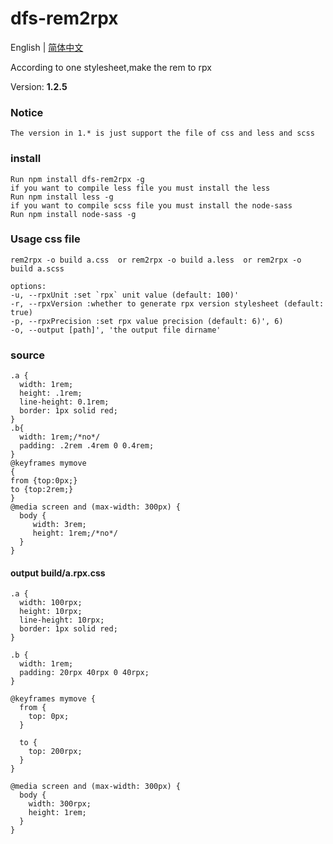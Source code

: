 # dfs-rem2rpx

English | [简体中文](./README-cn.md)

According to one stylesheet,make the rem to rpx

Version: **1.2.5**
### Notice

    The version in 1.* is just support the file of css and less and scss

### install

    Run npm install dfs-rem2rpx -g
    if you want to compile less file you must install the less
    Run npm install less -g
    if you want to compile scss file you must install the node-sass
    Run npm install node-sass -g

### Usage css file

```
rem2rpx -o build a.css  or rem2rpx -o build a.less  or rem2rpx -o build a.scss

options:
-u, --rpxUnit :set `rpx` unit value (default: 100)'
-r, --rpxVersion :whether to generate rpx version stylesheet (default: true)
-p, --rpxPrecision :set rpx value precision (default: 6)', 6)
-o, --output [path]', 'the output file dirname'
```

### source

```
.a {
  width: 1rem;
  height: .1rem;
  line-height: 0.1rem;
  border: 1px solid red;
}
.b{
  width: 1rem;/*no*/
  padding: .2rem .4rem 0 0.4rem;
}
@keyframes mymove
{
from {top:0px;}
to {top:2rem;}
}
@media screen and (max-width: 300px) {
  body {
     width: 3rem;
     height: 1rem;/*no*/
  }
}
```

#### output build/a.rpx.css

```
.a {
  width: 100rpx;
  height: 10rpx;
  line-height: 10rpx;
  border: 1px solid red;
}

.b {
  width: 1rem;
  padding: 20rpx 40rpx 0 40rpx;
}

@keyframes mymove {
  from {
    top: 0px;
  }

  to {
    top: 200rpx;
  }
}

@media screen and (max-width: 300px) {
  body {
    width: 300rpx;
    height: 1rem;
  }
}
```
